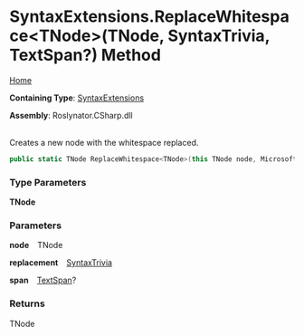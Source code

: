 # SyntaxExtensions\.ReplaceWhitespace\<TNode>\(TNode, SyntaxTrivia, TextSpan?\) Method

[Home](../../../../README.md)

**Containing Type**: [SyntaxExtensions](../README.md)

**Assembly**: Roslynator\.CSharp\.dll

\
Creates a new node with the whitespace replaced\.

```csharp
public static TNode ReplaceWhitespace<TNode>(this TNode node, Microsoft.CodeAnalysis.SyntaxTrivia replacement, Microsoft.CodeAnalysis.Text.TextSpan? span = null) where TNode : Microsoft.CodeAnalysis.SyntaxNode
```

### Type Parameters

**TNode**

### Parameters

**node** &ensp; TNode

**replacement** &ensp; [SyntaxTrivia](https://docs.microsoft.com/en-us/dotnet/api/microsoft.codeanalysis.syntaxtrivia)

**span** &ensp; [TextSpan](https://docs.microsoft.com/en-us/dotnet/api/microsoft.codeanalysis.text.textspan)?

### Returns

TNode

